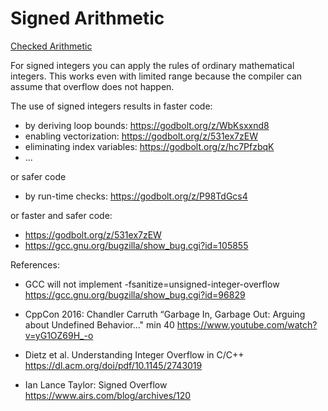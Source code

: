 
# Signed Arithmetic #

[Checked Arithmetic](./checked.mkd)

For signed integers you can apply the rules of ordinary mathematical integers.
This works even with limited range because the compiler can assume that
overflow does not happen. 

The use of signed integers results in faster code:

* by deriving loop bounds: https://godbolt.org/z/WbKsxxnd8
* enabling vectorization: https://godbolt.org/z/531ex7zEW
* eliminating index variables: https://godbolt.org/z/hc7PfzbqK
* ...

or safer code

* by run-time checks: https://godbolt.org/z/P98TdGcs4

or faster and safer code:

* https://godbolt.org/z/531ex7zEW
* https://gcc.gnu.org/bugzilla/show_bug.cgi?id=105855


References:

* GCC will not implement -fsanitize=unsigned-integer-overflow
  https://gcc.gnu.org/bugzilla/show_bug.cgi?id=96829

* CppCon 2016: Chandler Carruth “Garbage In, Garbage Out: Arguing about Undefined Behavior..."
  min 40 https://www.youtube.com/watch?v=yG1OZ69H_-o
  
* Dietz et al. Understanding Integer Overflow in C/C++
  https://dl.acm.org/doi/pdf/10.1145/2743019

* Ian Lance Taylor: Signed Overflow
  https://www.airs.com/blog/archives/120
